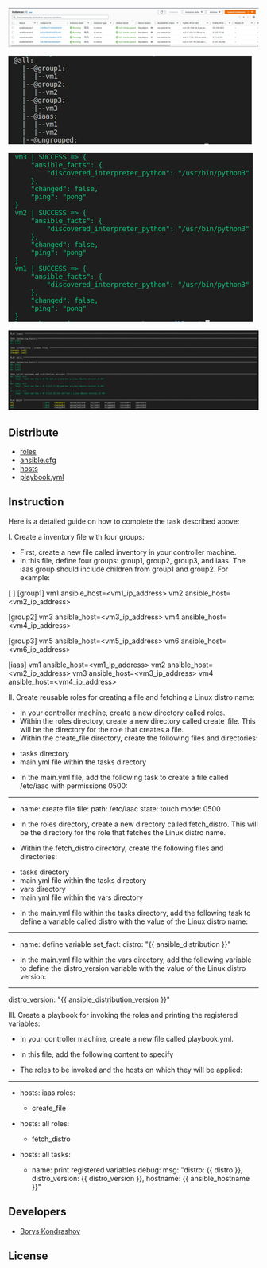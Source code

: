 <p align="center">
      <img src="https://github.com/Tuburni/GL_Homerworks/blob/main/GL_Homework5/jpg/EC2%20servers.jpg">
</p>

<p align="">
   <img src="https://github.com/Tuburni/GL_Homerworks/blob/main/GL_Homework5/jpg/ansible-inventory%20--graph.jpg">
</p>

<p align="">
   <img src="https://github.com/Tuburni/GL_Homerworks/blob/main/GL_Homework5/jpg/ansible%20-i%20hosts%20all%20-m%20ping.jpg">
</p>

<p align="center">
   <img src="https://github.com/Tuburni/GL_Homerworks/blob/main/GL_Homework5/jpg/ansible-playbook%20playbook.yml.jpg">
</p>

## Distribute

- [roles](https://github.com/Tuburni/GL_Homerworks/tree/main/GL_Homework5/roles)
- [ansible.cfg](https://github.com/Tuburni/GL_Homerworks/blob/main/GL_Homework5/ansible.cfg)
- [hosts](https://github.com/Tuburni/GL_Homerworks/blob/main/GL_Homework5/hosts)
- [playbook.yml](https://github.com/Tuburni/GL_Homerworks/blob/main/GL_Homework5/playbook.yml)

## Instruction
 
Here is a detailed guide on how to complete the task described above: 
 
I. Create a inventory file with four groups: 

- First, create a new file called inventory in your controller machine. 
- In this file, define four groups: group1, group2, group3, and iaas. The iaas group should include children from group1 and group2. For example: 

[ ] [group1] 
vm1 ansible_host=<vm1_ip_address> 
vm2 ansible_host=<vm2_ip_address> 
 
[group2] 
vm3 ansible_host=<vm3_ip_address> 
vm4 ansible_host=<vm4_ip_address> 
 
[group3] 
vm5 ansible_host=<vm5_ip_address> 
vm6 ansible_host=<vm6_ip_address> 
 
[iaas] 
vm1 ansible_host=<vm1_ip_address> 
vm2 ansible_host=<vm2_ip_address> 
vm3 ansible_host=<vm3_ip_address> 
vm4 ansible_host=<vm4_ip_address> 

II. Create reusable roles for creating a file and fetching a Linux distro name: 

- In your controller machine, create a new directory called roles. 
- Within the roles directory, create a new directory called create_file. This will be the directory for the role that creates a file. 
- Within the create_file directory, create the following files and directories: 
 * tasks directory 
 * main.yml file within the tasks directory 
- In the main.yml file, add the following task to create a file called /etc/iaac with permissions 0500: 

--- 
- name: create file 
  file: 
    path: /etc/iaac 
    state: touch 
    mode: 0500 

- In the roles directory, create a new directory called fetch_distro. This will be the directory for the role that fetches the Linux distro name. 
- Within the fetch_distro directory, create the following files and directories: 
 * tasks directory 
 * main.yml file within the tasks directory 
 * vars directory 
 * main.yml file within the vars directory 

- In the main.yml file within the tasks directory, add the following task to define a variable called distro with the value of the Linux distro name: 

--- 
- name: define variable 
  set_fact: 
    distro: "{{ ansible_distribution }}" 

- In the main.yml file within the vars directory, add the following variable to define the distro_version variable with the value of the Linux distro version: 

--- 
distro_version: "{{ ansible_distribution_version }}" 

III. Create a playbook for invoking the roles and printing the registered variables: 

- In your controller machine, create a new file called playbook.yml. 
- In this file, add the following content to specify 
 
- The roles to be invoked and the hosts on which they will be applied: 

--- 
- hosts: iaas 
  roles: 
    - create_file 
 
- hosts: all 
  roles: 
    - fetch_distro 
 
- hosts: all 
  tasks: 
    - name: print registered variables 
      debug: 
        msg: "distro: {{ distro }}, distro_version: {{ distro_version }}, hostname: {{ ansible_hostname }}"

## Developers

- [Borys Kondrashov](https://github.com/Tuburni)

## License
